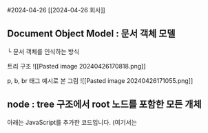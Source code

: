 #2024-04-26  [[2024-04-26 회사]]
## **Document Object Model** : 문서 객체 모델
 └ 문서 객체를 인식하는 방식

트리 구조 
![[Pasted image 20240426170818.png]]


p, b, br 태그 예시로 본 그림
![[Pasted image 20240426171055.png]]

## **node** : tree 구조에서 root 노드를 포함한 모든 개체


아래는 JavaScript를 추가한 코드입니다. (여기서는 <script>태그의 위치가 <body>태그보다 위이기 때문에 onload 메소드를 사용하지 않으면 에러가 나기 때문에 사용하고 있습니다.))


``` html
<!DOCTYPE html>
<html>
<head>
<meta charset="UTF-8">
<title> 문서객체 모델(DOM)</title >
<script type= "text/javascript">
    window.onload = function(){
       //1. 문서 객체 생성
       var header = document.createElement('h2'); //h2 태그를 생성해주는 것
       var textNode = document.createTextNode('Hello DOM');

       //2. 노드(요소/텍스트)를 연결.
       header.appendChild(textNode);

       //3. body 문서 객체에 header 문서 객체를 추가.
       document.body.appendChild(header);
    };
</script>
</head>
<body>
   <h1 id ="header_1" name= "" >HEADER-1 </h1 >
   <div >
      <h1 id = "header_2">HEADER-2</h1 >
   </div >
   <hr >
   <h1 id = "clock"></h1>
</body>
</html>
```